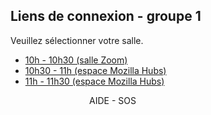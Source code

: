 ## Liens de connexion - groupe 1

Veuillez sélectionner votre salle. 

- <a id="one" class="button" href='https://mines-paristech.zoom.us/my/amphi107' target='_blank'>10h - 10h30 (salle Zoom)</a>
- <a id="two" class="button" href='https://hubs.mozilla.com/aKqDXjf/peru-agile-conclave' target='_blank'>10h30 - 11h (espace Mozilla Hubs)</a>
- <a id="three" class="button" href='https://hubs.mozilla.com/eMvQK7M/exciting-worldly-plane' target='_blank'>11h - 11h30 (espace Mozilla Hubs)</a>


<div class="button2" onclick="openInNewTab('/');" style="  margin: auto;  width: 50%;"><span>AIDE - SOS</span></div>

<script>
  function openInNewTab(url) {
  var win = window.open(url, '_blank');
  win.focus();
}
</script>
